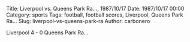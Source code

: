 Title: Liverpool vs. Queens Park Ra…, 1987/10/17
Date: 1987/10/17 00:00
Category: sports
Tags: football, football scores, Liverpool, Queens Park Ra…
Slug: liverpool-vs-queens-park-ra
Author: carbonero


Liverpool 4 - 0 Queens Park Ra…
